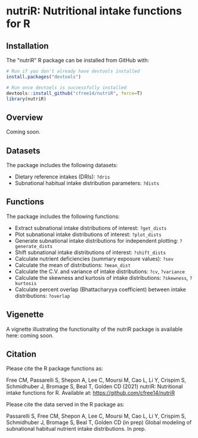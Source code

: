nutriR: Nutritional intake functions for R
======================================================================

Installation
------------

The "nutriR" R package can be installed from GitHub with:

``` r
# Run if you don't already have devtools installed
install.packages("devtools")

# Run once devtools is successfully installed
devtools::install_github("cfree14/nutriR", force=T)
library(nutriR)
```

Overview
---------
Coming soon.


Datasets
---------

The package includes the following datasets:

- Dietary reference intakes (DRIs): `?dris`
- Subnational habitual intake distribution parameters: `?dists`


Functions
---------

The package includes the following functions:

- Extract subnational intake distributions of interest: `?get_dists`
- Plot subnational intake distributions of interest: `?plot_dists`
- Generate subnational intake distributions for independent plotting: `?generate_dists`
- Shift subnational intake distributions of interest: `?shift_dists`
- Calculate nutrient deficiencies (summary exposure values): `?sev`
- Calculate the mean of distributions: `?mean_dist`
- Calculate the C.V. and variance of intake distributions: `?cv`, `?variance`
- Calculate the skewness and kurtosis of intake distributions: `?skewness`, `?kurtosis`
- Calculate percent overlap (Bhattacharyya coefficient) between intake distributions: `?overlap`

Vigenette
---------

A vignette illustrating the functionality of the nutriR package is available here: coming soon.

Citation
------------

Please cite the R package functions as:

Free CM, Passarelli S, Shepon A, Lee C, Moursi M, Cao L, Li Y, Crispim S, Schmidhuber J, Bromage S, Beal T, Golden CD (2021) nutriR: Nutritional intake functions for R. Available at: https://github.com/cfree14/nutriR

Please cite the data served in the R package as:

Passarelli S, Free CM, Shepon A, Lee C, Moursi M, Cao L, Li Y, Crispim S, Schmidhuber J, Bromage S, Beal T, Golden CD (in prep) Global modeling of subnational habitual nutrient intake distributions. In prep.


